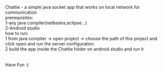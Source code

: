 Chattie - a simple java socket app that works on local network for communication <br>
prerequisites:<br>
1-any java compiler(netbeans,eclipse...)<br>
2-Android studio
<br>
how to run:<br>
1 from java compiler -> open project -> choose the path of this project and click open and run the server configuration<br>
2 build the app inside the Chattie folder on android studio and run it <br><br><br>
Have Fun :)
